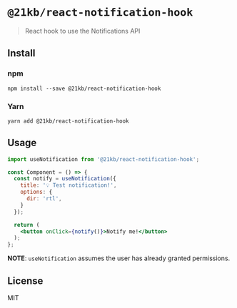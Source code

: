 # `@21kb/react-notification-hook`

> React hook to use the Notifications API

## Install

### npm

```shell
npm install --save @21kb/react-notification-hook
```

### Yarn

```shell
yarn add @21kb/react-notification-hook
```

## Usage

```jsx
import useNotification from '@21kb/react-notification-hook';

const Component = () => {
  const notify = useNotification({
    title: '💡 Test notification!',
    options: {
      dir: 'rtl',
    }
  });

  return (
    <button onClick={notify()}>Notify me!</button>
  );
};
```

__NOTE__: `useNotification` assumes the user has already granted permissions.

## License

MIT
